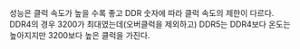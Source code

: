 성능은 클럭 속도가 높을 수록 좋고
DDR 숫자에 따라 클럭 속도의 제한이 다르다.
DDR4의 경우 3200가 최대였는데(오버클럭을 제외하고)
DDR5는 DDR4보다 온도는 높아지지만 3200보다 높은 클럭을 가진다.
